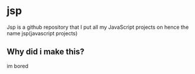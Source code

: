 # jsp
Jsp is a github repository that I put all my JavaScript projects on hence the name jsp(javascript projects)
## Why did i make this?
im bored
